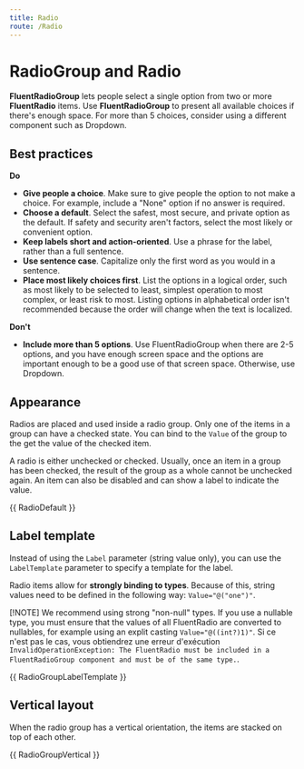 ```yaml
---
title: Radio
route: /Radio
---
```


# RadioGroup and Radio

**FluentRadioGroup** lets people select a single option from two or more **FluentRadio** items.
Use **FluentRadioGroup** to present all available choices if there's enough space.
For more than 5 choices, consider using a different component such as Dropdown.

## Best practices
**Do**

  - **Give people a choice**. Make sure to give people the option to not make a choice.
    For example, include a "None" option if no answer is required.
  - **Choose a default**. Select the safest, most secure, and private option as the default.
    If safety and security aren't factors, select the most likely or convenient option.
  - **Keep labels short and action-oriented**. Use a phrase for the label, rather than a full sentence.
  - **Use sentence case**. Capitalize only the first word as you would in a sentence.
  - **Place most likely choices first**. List the options in a logical order, such as most likely to be selected to least,
    simplest operation to most complex, or least risk to most. Listing options in alphabetical
    order isn't recommended because the order will change when the text is localized.

**Don't**

  - **Include more than 5 options**. Use FluentRadioGroup when there are 2-5 options,
    and you have enough screen space and the options are important enough to be a good use of that screen space.
    Otherwise, use Dropdown.

## Appearance

Radios are placed and used inside a radio group.
Only one of the items in a group can have a checked state.
You can bind to the `Value` of the group to the get the value of the checked item.

A radio is either unchecked or checked. Usually, once an item in a group has been checked,
the result of the group as a whole cannot be unchecked again.
An item can also be disabled and can show a label to indicate the value. 

{{ RadioDefault }}

## Label template

Instead of using the `Label` parameter (string value only), you can use the `LabelTemplate` parameter to specify a template for the label.

Radio items allow for **strongly binding to types**.
Because of this, string values need to be defined in the following way: `Value="@("one")"`.

[!NOTE] We recommend using strong "non-null" types.
If you use a nullable type, you must ensure that the values of all FluentRadio are converted to nullables,
for example using an explit casting `Value="@((int?)1)"`.
Si ce n'est pas le cas, vous obtiendrez une erreur d'exécution
`InvalidOperationException: The FluentRadio must be included in a FluentRadioGroup component and must be of the same type.`.

{{ RadioGroupLabelTemplate }}

## Vertical layout

When the radio group has a vertical orientation, the items are stacked on top of each other.

{{ RadioGroupVertical }}
